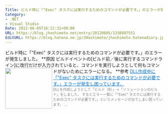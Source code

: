 ```yaml
---
Title: ビルド時に「"Exec" タスクには実行するためのコマンドが必要です。」のエラーが発生する
Category:
- .NET
- Visual Studio
Date: 2012-06-05T18:12:31+09:00
URL: https://blog.jhashimoto.net/entry/20120605/1338887551
EditURL: https://blog.hatena.ne.jp/JHashimoto/jhashimoto.hatenadiary.jp/atom/entry/12921228815717256200
---
```


ビルド時に「"Exec" タスクには実行するためのコマンドが必要です。」のエラーが発生しました。
**原因
ビルドイベントの[ビルド前／後に実行するコマンドライン]に改行だけが入力されていると、コマンドを実行しようとして何もコマンドがないためにエラーになる。
**参考
<a href="http://social.msdn.microsoft.com/Forums/ja-JP/470f4838-a705-41f9-abb3-753a26a7b21c/dllexec-?forum=vsgeneralja" target="_blank"><img class="alignleft" align="left" border="0" src="http://capture.heartrails.com/150x130/shadow?http://social.msdn.microsoft.com/Forums/ja-JP/470f4838-a705-41f9-abb3-753a26a7b21c/dllexec-?forum=vsgeneralja" alt="" width="150" height="130" /></a><a style="color:#0070C5;" href="http://social.msdn.microsoft.com/Forums/ja-JP/470f4838-a705-41f9-abb3-753a26a7b21c/dllexec-?forum=vsgeneralja" target="_blank">DLL作成中に「"Exec" タスクには実行するためのコマンドが必要です。」エラーが発生し困っています。</a><a href="http://b.hatena.ne.jp/entry/http://social.msdn.microsoft.com/Forums/ja-JP/470f4838-a705-41f9-abb3-753a26a7b21c/dllexec-?forum=vsgeneralja" target="_blank"><img border="0" src="http://b.hatena.ne.jp/entry/image/http://social.msdn.microsoft.com/Forums/ja-JP/470f4838-a705-41f9-abb3-753a26a7b21c/dllexec-?forum=vsgeneralja" alt="" /></a><br><span style="color: #808080;font-size: 80%;">DLLを作成しようとして「ビルド（B）」→「ソリューションのビルド」をしました。  するとエラー一覧に「"Exec" タスクには実行するためのコマンドが必要です。」というメッセージが出てしまい困っています。 ...</span><br style="clear:both;" />
